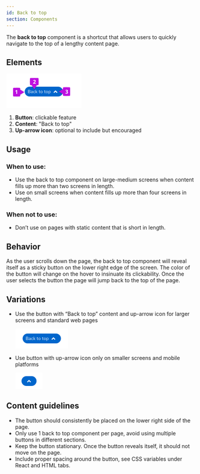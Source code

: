```yaml
---
id: Back to top
section: Components
---
```

The **back to top** component is a shortcut that allows users to quickly navigate to the top of a lengthy content page. 

## Elements 

<img src="./img/elements.png" alt="image showing back to top elements " width="200" />

1. **Button**: clickable feature
2. **Content**: "Back to top"
3. **Up-arrow icon**: optional to include but encouraged

## Usage 

### When to use: 

* Use the back to top component on large-medium screens when content fills up more than two screens in length. 
* Use on small screens when content fills up more than four screens in length. 

### When not to use:

* Don’t use on pages with static content that is short in length. 

## Behavior 
As the user scrolls down the page, the back to top component will reveal itself as a sticky button on the lower right edge of the screen. The color of the button will change on the hover to insinuate its clickability. Once the user selects the button the page will jump back to the top of the page.

## Variations
* Use the button with “Back to top” content and up-arrow icon for larger screens and standard web pages

  <img src="./img/backtotop.png" alt="image showing back to top button " width="141" />
  
* Use button with up-arrow icon only on smaller screens and mobile platforms

  <img src="./img/up-arrow.png" alt="image showing up-arrow button " width="72" />

## Content guidelines
* The button should consistently be placed on the lower right side of the page.
* Only use 1 back to top component per page, avoid using multiple buttons in different sections.
* Keep the button stationary. Once the button reveals itself, it should not move on the page.
* Include proper spacing around the button, see CSS variables under React and HTML tabs.
